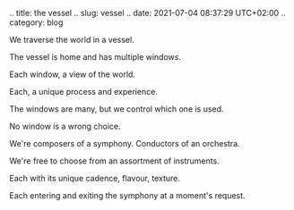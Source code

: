 .. title: the vessel
.. slug: vessel
.. date: 2021-07-04 08:37:29 UTC+02:00
.. category: blog

We traverse the world in a vessel.

The vessel is home and has multiple windows.

Each window, a view of the world.

Each, a unique process and experience.

The windows are many, but we control which one is used.

No window is a wrong choice.

We're composers of a symphony. Conductors of an orchestra.

We're free to choose from an assortment of instruments.

Each with its unique cadence, flavour, texture.

Each entering and exiting the symphony at a moment's request.
